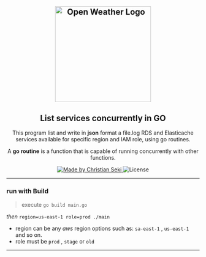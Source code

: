 <h2 align="center">
  <a href="https://github.com/iamseki?tab=repositories">
    <img alt="Open Weather Logo" src="https://s3.amazonaws.com/media-p.slid.es/uploads/383894/images/1810601/a-3.png" width="250px" />
  </a>
</h2>
<h2 align="center">
  List services concurrently in GO 
</h2>

<p align="center">This program list and write in <strong>json</strong> format a file.log RDS and Elasticache services available for specific region and IAM role, using go routines.</p>
 <p align="center">A <strong>go routine</strong> is a function that is capable of running concurrently with
other functions.</p>

<p align="center">
  <a href="https://github.com/iamseki">
    <img alt="Made by Christian Seki" src="https://img.shields.io/badge/made%20by-Christian%20Seki-brightgreen">
  </a>
  <img alt="License" src="https://img.shields.io/badge/license-MIT-%2304D361">
</p>

---
### run with Build 

> execute `go build main.go` 

*then* `region=us-east-1 role=prod ./main` 

-  region can be any *aws* region options such as: `sa-east-1` , `us-east-1` and so on.
-  role must be `prod` , `stage` or `old`
---